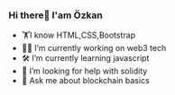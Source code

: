 ### Hi there👋 I'am Özkan

- 🏋️I know HTML,CSS,Bootstrap
- 👩‍💻 I’m currently working on web3 tech
- 🛠 I’m currently learning javascript
- 🤔 I’m looking for help with solidity
- 💬 Ask me about blockchain basics
